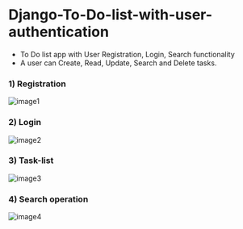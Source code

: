 # Django-To-Do-list-with-user-authentication

* To Do list app with User Registration, Login, Search functionality  
* A user can Create, Read, Update, Search and Delete tasks.

### 1) Registration 
![image1](https://user-images.githubusercontent.com/90025002/175981031-7b553f0f-00fa-4294-b809-d31f96224d82.png)
### 2) Login
![image2](https://user-images.githubusercontent.com/90025002/175981701-51337a17-2695-4dfe-8638-210ed38d9a64.png)
### 3) Task-list
![image3](https://user-images.githubusercontent.com/90025002/175981713-8692ee55-4be1-4d99-a24f-836efe830ff1.png)
### 4) Search operation
![image4](https://user-images.githubusercontent.com/90025002/175981720-6d221e60-deb9-4342-81c6-bbcd384db67f.png)
